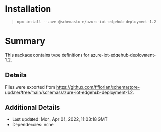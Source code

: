 # Installation
> `npm install --save @schemastore/azure-iot-edgehub-deployment-1.2`

# Summary
This package contains type definitions for azure-iot-edgehub-deployment-1.2.

## Details
Files were exported from https://github.com/ffflorian/schemastore-updater/tree/main/schemas/azure-iot-edgehub-deployment-1.2.

## Additional Details
* Last updated: Mon, Apr 04, 2022, 11:03:18 GMT
* Dependencies: none
